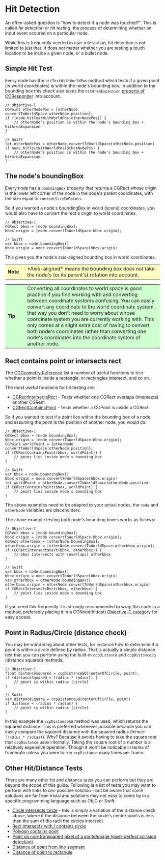 # Hit Detection

An often-asked question is "how to detect if a node was touched?". This is called *hit detection* or *hit testing*, the process of determining whether an input event occured on a particular node.

While this is frequently needed in user interaction, hit detection is not limited to just that. It does not matter whether you are testing a touch location to be inside a given node, or a bullet node.

## Simple Hit Test

Every node has the `hitTestWithWorldPos` method which tests if a given point (in world coordinates) is within the node's bounding box. In addition to the bounding box this check also takes the `hitAreaExpansion` [property of CCResponder](http://www.cocos2d-swift.org/docs/api/Classes/CCResponder.html#//api/name/hitAreaExpansion) into account.

	// Objective-C
	CGPoint otherNodePos = [otherNode convertToWorldSpace:otherNode.position];
    if ([node hitTestWithWorldPos:otherNodePos]) {
        // otherNode's position is within the node's bounding box + hitAreaExpansion
    }

	// Swift
	let otherNodePos = otherNode.convertToWorldSpace(otherNode.position)
    if node.hitTestWithWorldPos(otherNodePos) {
        // otherNode's position is within the node's bounding box + hitAreaExpansion
    }

## The node's boundingBox

Every node has a `boundingBox` property that returns a CGRect whose origin is the lower left corner of the node in the node's parent coordinates, with the size equal to `contentSizeInPoints`.

So if you wanted a node's boundingBox in world (scene) coordinates, you would also have to convert the rect's origin to world coordinates.

	// Objective-C
	CGRect bbox = [node boundingBox];
    bbox.origin = [node convertToWorldSpace:bbox.origin];

	// Swift
    var bbox = node.boundingBox()
    bbox.origin = node.convertToWorldSpace(bbox.origin)

This gives you the node's axis-aligned bounding box in world coordinates. 

<table border="0"><tr><td width="48px" bgcolor="#ffffc0"><strong>Note</strong></td><td bgcolor="#ffffc0">
*Axis-aligned* means the bounding box does not take the node's (or its parent's) rotation into account.
</td></tr></table>

<table border="0"><tr><td width="48px" bgcolor="#d0ffd0"><strong>Tip</strong></td><td bgcolor="#d0ffd0">
Converting all coordinates to world space is good practice if you find working with and converting between coordinate systems confusing. You can easily convert any coordinate to the world coordinate system, that way you don't need to worry about whose coordinate system you are currently working with. This only comes at a slight extra cost of having to convert both node's coordinates rather than converting one node's coordinates into the coordinate system of another node.
</td></tr></table>

## Rect contains point or intersects rect

The [CGGeometry Reference](https://developer.apple.com/library/mac/documentation/GraphicsImaging/Reference/CGGeometry/index.html) list a number of useful functions to test whether a point is inside a rectangle, or rectangles intersect, and so on.

The most useful functions for hit testing are:

- [CGRectIntersectsRect](https://developer.apple.com/library/mac/documentation/GraphicsImaging/Reference/CGGeometry/index.html#//apple_ref/c/func/CGRectIntersectsRect) - Tests whether one CGRect overlaps (intersects) another CGRect
- [CGRectContainsPoint](https://developer.apple.com/library/mac/documentation/GraphicsImaging/Reference/CGGeometry/index.html#//apple_ref/c/func/CGRectContainsPoint) - Tests whether a CGPoint is inside a CGRect

So if you wanted to test if a point lies within the bounding box of a node, and assuming the point is the position of another node, you would do:

	// Objective-C
    CGRect bbox = [node boundingBox];
    bbox.origin = [node convertToWorldSpace:bbox.origin];
    CGPoint worldPoint = [otherNode convertToWorldSpace:otherNode.position];
    if (CGRectContainsPoint(bbox, worldPoint)) {
        // point lies inside node's bounding box
    }

	// Swift
    var bbox = node.boundingBox()
    bbox.origin = node.convertToWorldSpace(bbox.origin)
    let worldPoint = otherNode.convertToWorldSpace(otherNode.position)
    if CGRectContainsPoint(bbox, worldPoint) {
        // point lies inside node's bounding box
    }

The above examples need to be adapted to your actual nodes, the `node` and `otherNode` variables are placeholders.

The above example testing both node's bounding boxes works as follows:

	// Objective-C
    CGRect bbox = [node boundingBox];
    bbox.origin = [node convertToWorldSpace:bbox.origin];
    CGRect otherbbox = [otherNode boundingBox];
    otherbbox.origin = [otherNode convertToWorldSpace:otherbbox.origin];
    if (CGRectIntersectsRect(bbox, otherbbox)) {
        // bbox intersects with (overlaps) otherbbox
    }

	// Swift
    var bbox = node.boundingBox()
    bbox.origin = node.convertToWorldSpace(bbox.origin)
    var otherbbox = otherNode.boundingBox()
    otherbbox.origin = otherNode.convertToWorldSpace(otherbbox.origin)
    if CGRectIntersectsRect(bbox, otherbbox) {
        // point lies inside node's bounding box
    }

If you need this frequently it is strongly recommended to wrap this code in a method, preferably placing it in a CCNode(hittest) [Objective-C category](https://developer.apple.com/library/ios/documentation/Cocoa/Conceptual/ProgrammingWithObjectiveC/CustomizingExistingClasses/CustomizingExistingClasses.html) for easy access.


## Point in Radius/Circle (distance check)

You may be wondering about other tests, for instance how to determine if a point is within a circle defined by radius. That is actually a simple distance test that you can perform using the built-in `ccpDistance` and `ccpDistanceSq` (distance squared) methods.

	// Objective-C
    float distanceSquared = ccpDistanceSQ(centerOfCircle, point);
    if (distanceSquared < (radius * radius)) {
        // point is within radius (circle)
    }

	// Swift
    var distanceSquare = ccpDistanceSQ(centerOfCircle, point)
    if distance < (radius * radius) {
        // point is within radius (circle)
    }

In this example the `ccpDistanceSQ` method was used, which returns the squared distance. This is preferred whenever possible because you can easily compare the squared distance with the squared radius (hence: `(radius * radius)`). Why? Because it avoids having to take the square root that `ccpDistance` uses internally. Taking the square root of a number is a relatively expensive operation. Though it won't be noticable in terms of framerate unless you were to run `ccpDistance` many times per frame.

## Other Hit/Distance Tests

There are many other hit and distance tests you can perform but they are beyond the scope of this guide. Following is a list of tests you may want to perform with links to *one* possible solution - but be aware that some solutions are far from trivial and solutions may not easy to come by in a specific programming language such as ObjC or Swift.

- [Circle intersects circle](http://stackoverflow.com/questions/1736734/circle-circle-collision) - this is simply a variation of the distance check above, where if the distance between the circle's center points is less than the sum of the radii the circles intersect.
- [Rect intersects with / contains circle](http://stackoverflow.com/questions/401847/circle-rectangle-collision-detection-intersection)
- [Polygon contains point](http://stackoverflow.com/questions/217578/point-in-polygon-aka-hit-test)
- [Point on non-transparent pixel of a sprite/image (pixel-perfect collision detection)](http://www.learn-cocos2d.com/2011/12/fast-pixelperfect-collision-detection-cocos2d-code-1of2/)
- [Distance of point from line segment](http://stackoverflow.com/questions/849211/shortest-distance-between-a-point-and-a-line-segment)
- [Distance of point to rectangle](http://gamedev.stackexchange.com/questions/44483/how-do-i-calculate-distance-from-a-point-to-a-rectangle)
